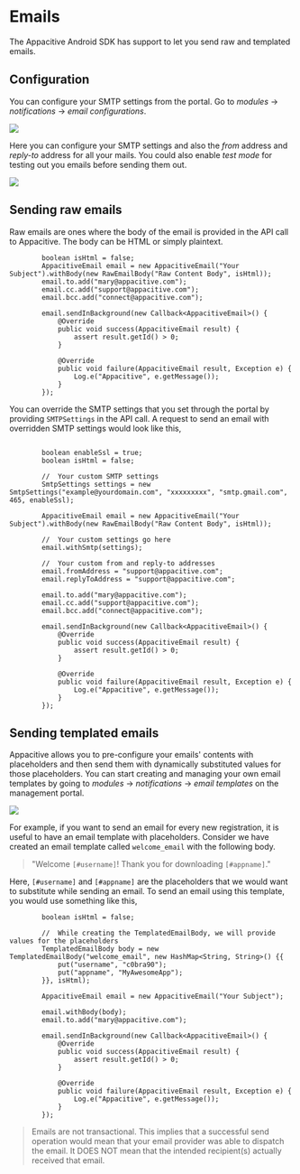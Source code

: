 # Emails

The Appacitive Android SDK has support to let you send raw and templated emails.

## Configuration

You can configure your SMTP settings from the portal. Go to *modules* -> *notifications* -> *email configurations*. 

![](https://s3-us-west-2.amazonaws.com/appacitive-cdn/devcenter/android/emails-1.png)

Here you can configure your SMTP settings and also the *from* address and *reply-to* address for all your mails. You could also enable *test mode* for testing out you emails before sending them out.

![](https://s3-us-west-2.amazonaws.com/appacitive-cdn/devcenter/android/email-2.png)

## Sending raw emails

Raw emails are ones where the body of the email is provided in the API call to Appacitive. The body can be HTML or simply plaintext.

```
		boolean isHtml = false;
        AppacitiveEmail email = new AppacitiveEmail("Your Subject").withBody(new RawEmailBody("Raw Content Body", isHtml));
        email.to.add("mary@appacitive.com");
        email.cc.add("support@appacitive.com");
        email.bcc.add("connect@appacitive.com");
        
        email.sendInBackground(new Callback<AppacitiveEmail>() {
            @Override
            public void success(AppacitiveEmail result) {
                assert result.getId() > 0;                
            }

            @Override
            public void failure(AppacitiveEmail result, Exception e) {                
                Log.e("Appacitive", e.getMessage());
            }
        });
```

You can override the SMTP settings that you set through the portal by providing `SMTPSettings` in the API call.
A request to send an email with overridden SMTP settings would look like this,

```

		boolean enableSsl = true;
		boolean isHtml = false;

		//	Your custom SMTP settings
		SmtpSettings settings = new SmtpSettings("example@yourdomain.com", "xxxxxxxxx", "smtp.gmail.com", 465, enableSsl);

        AppacitiveEmail email = new AppacitiveEmail("Your Subject").withBody(new RawEmailBody("Raw Content Body", isHtml));

		//	Your custom settings go here
		email.withSmtp(settings);

		//	Your custom from and reply-to addresses
        email.fromAddress = "support@appacitive.com";
        email.replyToAddress = "support@appacitive.com";
        
		email.to.add("mary@appacitive.com");
        email.cc.add("support@appacitive.com");
        email.bcc.add("connect@appacitive.com");
        
		email.sendInBackground(new Callback<AppacitiveEmail>() {
            @Override
            public void success(AppacitiveEmail result) {
                assert result.getId() > 0;                
            }

            @Override
            public void failure(AppacitiveEmail result, Exception e) {
                Log.e("Appacitive", e.getMessage());
            }
        });

```

## Sending templated emails

Appacitive allows you to pre-configure your emails' contents with placeholders and then send them with dynamically substituted values for those placeholders. 
You can start creating and managing your own email templates by going to *modules* -> *notifications* -> *email templates* on the management portal.

![](https://s3-us-west-2.amazonaws.com/appacitive-cdn/devcenter/android/email-3.png)

For example, if you want to send an email for every new registration, it is useful to have an email template with placeholders.
Consider we have created an email template called `welcome_email` with the following body.

>"Welcome `[#username]`! Thank you for downloading `[#appname]`."

Here, `[#username]` and `[#appname]` are the placeholders that we would want to substitute while sending an email. To send an email using this template, you would use something like this,

```
		boolean isHtml = false;

		//	While creating the TemplatedEmailBody, we will provide values for the placeholders
		TemplatedEmailBody body = new TemplatedEmailBody("welcome_email", new HashMap<String, String>() {{
            put("username", "c0bra90");
			put("appname", "MyAwesomeApp");
        }}, isHtml);

        AppacitiveEmail email = new AppacitiveEmail("Your Subject");
		
		email.withBody(body);
        email.to.add("mary@appacitive.com");

        email.sendInBackground(new Callback<AppacitiveEmail>() {
            @Override
            public void success(AppacitiveEmail result) {
                assert result.getId() > 0;                
            }

            @Override
            public void failure(AppacitiveEmail result, Exception e) {
                Log.e("Appacitive", e.getMessage());
            }
        });
```

>Emails are not transactional. This implies that a successful send operation would mean that your email provider was able to dispatch the email. It DOES NOT mean that the intended recipient(s) actually received that email.